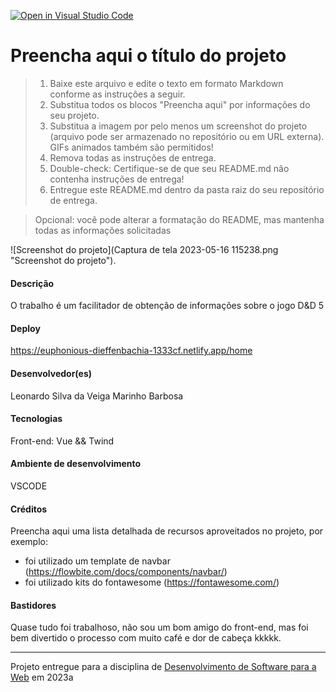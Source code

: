 [![Open in Visual Studio Code](https://classroom.github.com/assets/open-in-vscode-718a45dd9cf7e7f842a935f5ebbe5719a5e09af4491e668f4dbf3b35d5cca122.svg)](https://classroom.github.com/online_ide?assignment_repo_id=11048770&assignment_repo_type=AssignmentRepo)


# Preencha aqui o título do projeto

> 1. Baixe este arquivo e edite o texto em formato Markdown conforme as instruções a seguir.
> 2. Substitua todos os blocos "Preencha aqui" por informações do seu projeto. 
> 3. Substitua a imagem por pelo menos um screenshot do projeto (arquivo pode ser armazenado no repositório ou em URL externa). GIFs animados também são permitidos!
> 4. Remova todas as instruções de entrega.
> 5. Double-check: Certifique-se de que seu README.md não contenha instruções de entrega!
> 6. Entregue este README.md dentro da pasta raiz do seu repositório de entrega. 

> Opcional: você pode alterar a formatação do README, mas mantenha todas as informações solicitadas

![Screenshot do projeto](Captura de tela 2023-05-16 115238.png "Screenshot do projeto").


#### Descrição

O trabalho é um facilitador de obtenção de informações sobre o jogo D&D 5

#### Deploy

https://euphonious-dieffenbachia-1333cf.netlify.app/home


#### Desenvolvedor(es)
Leonardo Silva da Veiga Marinho Barbosa


#### Tecnologias

Front-end: Vue && Twind

#### Ambiente de desenvolvimento

VSCODE

#### Créditos

Preencha aqui uma lista detalhada de recursos aproveitados no projeto, por exemplo:
- foi utilizado um template de navbar (https://flowbite.com/docs/components/navbar/)
- foi utilizado kits do fontawesome (https://fontawesome.com/)


#### Bastidores


Quase tudo foi trabalhoso, não sou um bom amigo do front-end, mas foi bem divertido o processo com muito café e dor de cabeça kkkkk.



---
Projeto entregue para a disciplina de [Desenvolvimento de Software para a Web](http://github.com/andreainfufsm/elc1090-2023a) em 2023a
